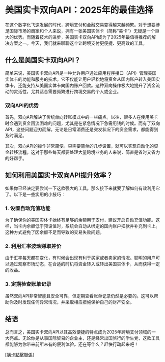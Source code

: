 # 美国实卡双向API：2025年的最佳选择

在这个数字化飞速发展的时代，跨境支付和金融交易变得越来越频繁。对于想要涉足国际市场的商家和个人来说，拥有一张美国实体卡（简称“美卡”）无疑是一个巨大的优势。而随着技术的进步，美国实卡双向API成为了2025年最值得推荐的解决方案之一。今天，我们就来聊聊这个让跨境支付更便捷、更高效的工具。

## 什么是美国实卡双向API？

简单来说，美国实卡双向API是一种允许用户通过应用程序接口（API）管理美国实体卡的功能和服务的技术。它不仅能让用户轻松地将资金从国内账户转入美国实体卡，还能支持从美国实体卡向国内账户回款。这种双向操作极大地提升了资金流动的灵活性，尤其适合需要频繁进行跨境交易的个人或企业。

### 双向API的优势

首先，双向API解决了传统单向转账模式中的一些痛点。以往，很多人在使用美卡时会遇到资金回流困难的问题，尤其是在紧急情况下急需用钱的时候。而有了双向API，这些问题迎刃而解。无论是日常消费还是突发状况下的资金需求，都能得到及时满足。

其次，双向API的操作非常简便。只需要简单的几步设置，就可以实现自动化的资金转移流程。这对于那些每天都要处理大量跨境业务的人来说，简直是省时又省力的好帮手。

## 如何利用美国实卡双向API提升效率？

如果你已经决定要尝试一下这款强大的工具，那么接下来就要了解如何有效利用它了。以下是一些实用的小技巧：

### 1. 设置自动充值功能

为了确保你的美国实体卡始终有足够的余额用于支付，建议开启自动充值功能。这样，当卡内余额低于预设值时，系统会自动从绑定的国内账户扣款并补充到卡上。这种方式避免了因余额不足而导致的交易失败问题。

### 2. 利用汇率波动赚取差价

由于汇率每天都在变化，有时候会出现有利于买家或者卖家的情况。聪明的用户可以通过观察市场动态，在合适的时机将资金转入或转出美国实体卡，从而获得一定的收益。

### 3. 定期检查账单记录

虽然双向API非常智能且安全可靠，但定期查看账单记录仍然是必要的。这可以帮助你及时发现任何异常情况，并采取相应措施保护自己的财产安全。

## 结语

总而言之，美国实卡双向API以其高效便捷的特点成为2025年跨境支付领域的一大亮点。无论你是从事国际贸易的企业主，还是经常出国旅行的学生党，这款工具都能够为你带来前所未有的便利体验。还在等什么？赶快行动起来吧！

[[購卡點擊聯係](https://t.me/s/SXDXQF)]